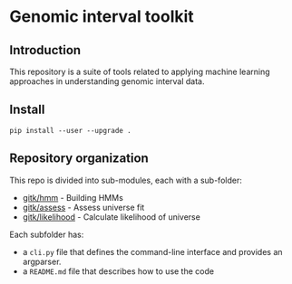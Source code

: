 # Genomic interval toolkit

## Introduction

This repository is a suite of tools related to applying machine learning approaches in understanding genomic interval data.

## Install

```
pip install --user --upgrade .
```

## Repository organization

This repo is divided into sub-modules, each with a sub-folder:

- [gitk/hmm](gitk/hmm) - Building HMMs
- [gitk/assess](gitk/assess) - Assess universe fit
- [gitk/likelihood](gitk/likelihood) - Calculate likelihood of universe

Each subfolder has:

- a `cli.py` file that defines the command-line interface and provides an argparser.
- a `README.md` file that describes how to use the code
